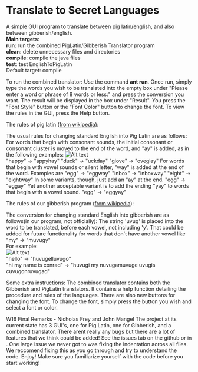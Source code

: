 
**Translate to Secret Languages**
=================================

A simple GUI program to translate between pig latin/english, and also between gibberish/english.  
**Main targets**:  
 **run**: run the combined PigLatin/Gibberish Translator program  
 **clean**: delete unnecessary files and directories  
 **compile**: compile the java files  
 **test**: test EnglishToPigLatin  
Default target: compile

To run the combined translator: Use the command **ant run**. Once run, simply type the words you wish to be translated into the empty box under "Please enter a word or phrase of 8 words or less:" and press the conversion you want. The result will be displayed in the box under "Result". 
You press the "Font Style" button or the "Font Color" button to change the font. 
To view the rules in the GUI, press the Help button.


The rules of pig latin ([from wikipedia](https://en.wikipedia.org/wiki/Pig_Latin)):

The usual rules for changing standard English into Pig Latin are as follows:
For words that begin with consonant sounds, the initial consonant or consonant cluster is moved to the end of the word, and "ay" is added, as in the following examples:
![Alt text](https://raw.githubusercontent.com/isaacstaugaard/cs56-misc-translate-to-secret-languages/master/ScreenshotsForReadme/piglatinex.png?raw=true)  
    "happy" → "appyhay"
    "duck" → "uckday"
    "glove" → "oveglay"
For words that begin with vowel sounds or silent letter, "way" is added at the end of the word. Examples are
    "egg" → "eggway"
    "inbox" → "inboxway"
    "eight" → "eightway"
In some variants, though, just add an "ay" at the end.
   "egg" → "eggay"
Yet another acceptable variant is to add the ending "yay" to words that begin with a vowel sound.
    "egg" → "eggyay"



The rules of our gibberish program ([from wikipedia](https://en.wikipedia.org/wiki/Gibberish_(language_game))):

 The conversion for changing standard English into gibberish are as follows(in our program, not officially): 
 The string 'uvug' is placed into the word to be translated, before each vowel, not including 'y'. That could be added for future functionality for words that don't have another vowel like "my" → "muvugy"  
 For example:  
 ![Alt text](https://raw.githubusercontent.com/isaacstaugaard/cs56-misc-translate-to-secret-languages/master/ScreenshotsForReadme/gibberishex.png?raw=true)  
    "hello" → "huvugelluvugo"  
    "hi my name is conrad" → "huvugi my nuvugamuvuge uvugis cuvugonruvugad"
 
 Some extra instructions: The combined translator contains both the Gibberish and PigLatin translators. It contains a help function detailing the procedure and rules of the languages. There are also new buttons for changing the font. To change the font, simply press the button you wish and select a font or color.

W16 Final Remarks - Nicholas Frey and John Mangel
The project at its current state has 3 GUI's, one for Pig Latin, one for Gibberish, and a combined translator. There arent really any bugs but there are a lot of features that we think could be added! See the issues tab on the github or in . One large issue we never got to was fixing the indentation across all files. We reccomend fixing this as you go through and try to understand the code. Enjoy!
Make sure you familiarize yourself with the code before you start working! 
